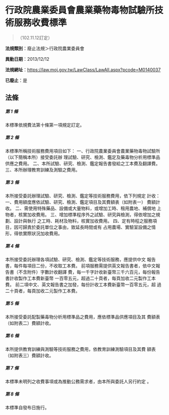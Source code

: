 # 行政院農業委員會農業藥物毒物試驗所技術服務收費標準
> （102.11.12訂定）

**法規類別**：廢止法規＞行政院農業委員會

**異動日期**：2013/12/12  

**法規網址**：https://law.moj.gov.tw/LawClass/LawAll.aspx?pcode=M0140037

**已廢止**：是



## 法條
##### 第 1 條
本標準依規費法第十條第一項規定訂定。

##### 第 2 條
本標準所稱技術服務費用項目如下：
一、行政院農業委員會農業藥物毒物試驗所（以下簡稱本所）接受委託辦
    理試驗、研究、檢測、鑑定及藥毒物分析用標準品供應之費用。
二、本所試驗、研究、檢測、鑑定報告書發給之工本費及翻譯費。
三、本所辦理教育訓練及測驗之費用。

##### 第 3 條
本所接受委託辦理試驗、研究、檢測、鑑定等技術服務費用，依下列規定
計收：
一、費用額度應依試驗、研究、檢測、鑑定項目及其費額表（如附表一）
    費額計收。
二、需使用特殊藥品、設備或大量物料，或增加工時、租用農地、補償地
    上物者，核實加收費用。
三、增加標準程序外之試驗、研究與檢測，得依增加之規劃、設計與執行
    之工時、耗材及物料，核實加收費用。
四、定有時程之服務項目，因可歸責於委託單位之事由，致延長時間或有
    占用農場、實驗室設備之情形，得依實際狀況加收費用。

##### 第 4 條
本所接受委託辦理各項試驗、研究、檢測、鑑定等技術服務，應提供中文
報告書，每件每項目二份，不收取工本費。
前項服務需提供英文報告書者，依中文報告書（不含附件）字數計收翻譯
費，每一千字計收新臺幣三千六百元，每份報告書計收製作工本費新臺幣
一百零五元，超過二十頁者，每頁加收二元製作工本費。
前二項中文、英文報告書之加發，每份計收工本費新臺幣一百零五元，超
過二十頁者，每頁加收二元製作工本費。

##### 第 5 條
本所接受委託配製藥毒物分析用標準品之費用，應依標準品供應項目及其
費額表（如附表二）費額計收。

##### 第 6 條
本所提供教育訓練與測驗等技術服務之費用，依教育訓練測驗項目及其費
額表（如附表三）費額計收。

##### 第 7 條
本標準未明列之收費事項或為推動公務需求者，由本所與委託人另行約定
。

##### 第 8 條
本標準自發布日施行。



